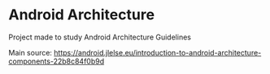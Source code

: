 # Android Architecture

Project made to study Android Architecture Guidelines

Main source: https://android.jlelse.eu/introduction-to-android-architecture-components-22b8c84f0b9d
